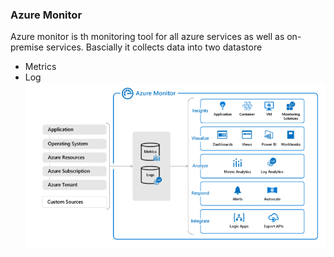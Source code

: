 
### Azure Monitor

Azure monitor is th monitoring tool for all azure services as well as on-premise services.
Bascially it collects data into two datastore
* Metrics
* Log
![](images/azuremonitoroverview.PNG)

